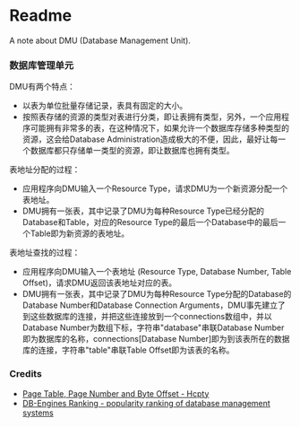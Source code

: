 # Readme
A note about DMU (Database Management Unit).

### 数据库管理单元

DMU有两个特点：
- 以表为单位批量存储记录，表具有固定的大小。
- 按照表存储的资源的类型对表进行分类，即让表拥有类型，另外，一个应用程序可能拥有非常多的表，在这种情况下，如果允许一个数据库存储多种类型的资源，这会给Database Administration造成极大的不便，因此，最好让每一个数据库都只存储单一类型的资源，即让数据库也拥有类型。

表地址分配的过程：
- 应用程序向DMU输入一个Resource Type，请求DMU为一个新资源分配一个表地址。
- DMU拥有一张表，其中记录了DMU为每种Resource Type已经分配的Database和Table，对应的Resource Type的最后一个Database中的最后一个Table即为新资源的表地址。

表地址查找的过程：
- 应用程序向DMU输入一个表地址 (Resource Type, Database Number, Table Offset)，请求DMU返回该表地址对应的表。
- DMU拥有一张表，其中记录了DMU为每种Resource Type分配的Database的Database Number和Database Connection Arguments，DMU事先建立了到这些数据库的连接，并把这些连接放到一个connections数组中，并以Database Number为数组下标，字符串"database"串联Database Number即为数据库的名称，connections\[Database Number\]即为到该表所在的数据库的连接，字符串"table"串联Table Offset即为该表的名称。

### Credits
- [Page Table, Page Number and Byte Offset - Hcpty](https://github.com/hcpty/page-table-page-number-and-byte-offset)
- [DB-Engines Ranking - popularity ranking of database management systems](https://db-engines.com/en/ranking)
